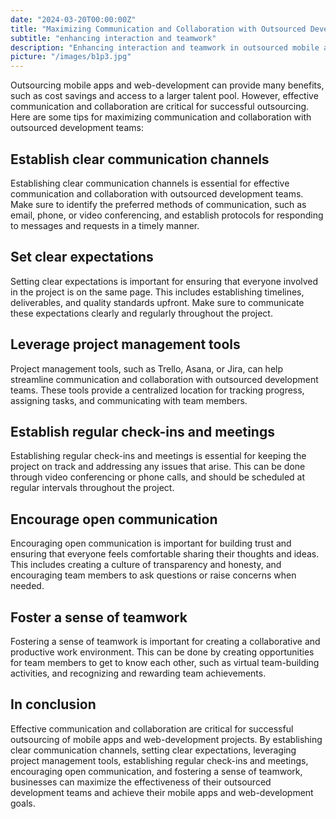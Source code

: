 ```yaml
---
date: "2024-03-20T00:00:00Z"
title: "Maximizing Communication and Collaboration with Outsourced Development Teams"
subtitle: "enhancing interaction and teamwork"
description: "Enhancing interaction and teamwork in outsourced mobile apps and web-development projects."
picture: "/images/b1p3.jpg"
---
```

Outsourcing mobile apps and web-development can provide many benefits, such as cost savings and access to a larger talent pool. However, effective communication and collaboration are critical for successful outsourcing. Here are some tips for maximizing communication and collaboration with outsourced development teams:

## Establish clear communication channels
Establishing clear communication channels is essential for effective communication and collaboration with outsourced development teams. Make sure to identify the preferred methods of communication, such as email, phone, or video conferencing, and establish protocols for responding to messages and requests in a timely manner.

## Set clear expectations
Setting clear expectations is important for ensuring that everyone involved in the project is on the same page. This includes establishing timelines, deliverables, and quality standards upfront. Make sure to communicate these expectations clearly and regularly throughout the project.

## Leverage project management tools
Project management tools, such as Trello, Asana, or Jira, can help streamline communication and collaboration with outsourced development teams. These tools provide a centralized location for tracking progress, assigning tasks, and communicating with team members.

## Establish regular check-ins and meetings
Establishing regular check-ins and meetings is essential for keeping the project on track and addressing any issues that arise. This can be done through video conferencing or phone calls, and should be scheduled at regular intervals throughout the project.

## Encourage open communication
Encouraging open communication is important for building trust and ensuring that everyone feels comfortable sharing their thoughts and ideas. This includes creating a culture of transparency and honesty, and encouraging team members to ask questions or raise concerns when needed.

## Foster a sense of teamwork
Fostering a sense of teamwork is important for creating a collaborative and productive work environment. This can be done by creating opportunities for team members to get to know each other, such as virtual team-building activities, and recognizing and rewarding team achievements.

## In conclusion
Effective communication and collaboration are critical for successful outsourcing of mobile apps and web-development projects. By establishing clear communication channels, setting clear expectations, leveraging project management tools, establishing regular check-ins and meetings, encouraging open communication, and fostering a sense of teamwork, businesses can maximize the effectiveness of their outsourced development teams and achieve their mobile apps and web-development goals.
